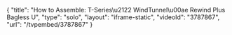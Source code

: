 {
    "title": "How to Assemble: T-Series\u2122 WindTunnel\u00ae Rewind Plus Bagless U",
    "type": "solo",
    "layout": "iframe-static",
    "videoId": "3787867",
    "url": "\/tvpembed\/3787867"
}